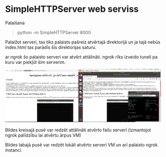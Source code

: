 # SimpleHTTPServer web serviss

Palaišana
> python -m SimpleHTTPServer 8000

Palaižot serveri, tas tiks palaists pašreiz atvērtajā direktorijā un ja tajā nebūs index.html tas parādīs šīs direktorijas saturu.

ar ngrok šo palaisto serveri var atvērt attālināti.
ngrok rīks izveido tuneli pa kuru var piekļūt šim serverim.

![Servisa izmēģinājums](web_service.PNG)

Bildes kreisajā pusē var redzēt attālināti atvērto failu serverī (izmantojot ngrok palīdzību lai atvērtu ārpus VM)

Bildes labajā pusē var redzēt lokāli atvērto serveri VM un arī palaisto ngrok instanci.
